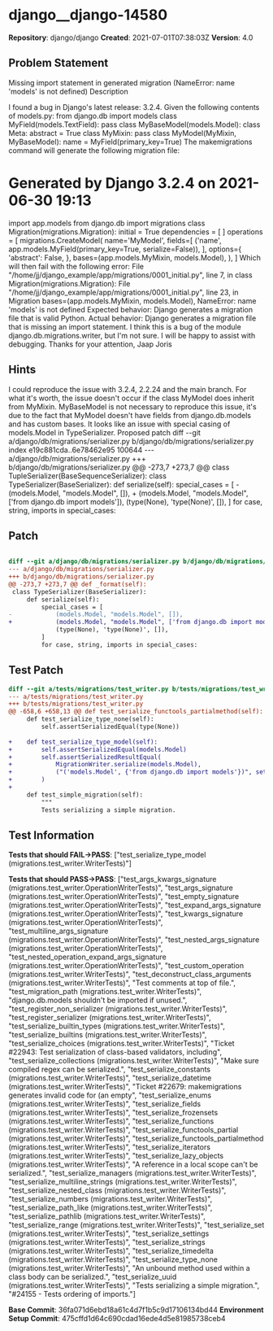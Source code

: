 # django__django-14580

**Repository**: django/django
**Created**: 2021-07-01T07:38:03Z
**Version**: 4.0

## Problem Statement

Missing import statement in generated migration (NameError: name 'models' is not defined)
Description
	
I found a bug in Django's latest release: 3.2.4. 
Given the following contents of models.py:
from django.db import models
class MyField(models.TextField):
	pass
class MyBaseModel(models.Model):
	class Meta:
		abstract = True
class MyMixin:
	pass
class MyModel(MyMixin, MyBaseModel):
	name = MyField(primary_key=True)
The makemigrations command will generate the following migration file:
# Generated by Django 3.2.4 on 2021-06-30 19:13
import app.models
from django.db import migrations
class Migration(migrations.Migration):
	initial = True
	dependencies = [
	]
	operations = [
		migrations.CreateModel(
			name='MyModel',
			fields=[
				('name', app.models.MyField(primary_key=True, serialize=False)),
			],
			options={
				'abstract': False,
			},
			bases=(app.models.MyMixin, models.Model),
		),
	]
Which will then fail with the following error:
 File "/home/jj/django_example/app/migrations/0001_initial.py", line 7, in <module>
	class Migration(migrations.Migration):
 File "/home/jj/django_example/app/migrations/0001_initial.py", line 23, in Migration
	bases=(app.models.MyMixin, models.Model),
NameError: name 'models' is not defined
Expected behavior: Django generates a migration file that is valid Python.
Actual behavior: Django generates a migration file that is missing an import statement.
I think this is a bug of the module django.db.migrations.writer, but I'm not sure. I will be happy to assist with debugging.
Thanks for your attention,
Jaap Joris


## Hints

I could reproduce the issue with 3.2.4, 2.2.24 and the main branch. For what it's worth, the issue doesn't occur if the class MyModel does inherit from MyMixin.
MyBaseModel is not necessary to reproduce this issue, it's due to the fact that MyModel doesn't have fields from django.db.models and has custom bases. It looks like an issue with special casing of models.Model in TypeSerializer. Proposed patch diff --git a/django/db/migrations/serializer.py b/django/db/migrations/serializer.py index e19c881cda..6e78462e95 100644 --- a/django/db/migrations/serializer.py +++ b/django/db/migrations/serializer.py @@ -273,7 +273,7 @@ class TupleSerializer(BaseSequenceSerializer): class TypeSerializer(BaseSerializer): def serialize(self): special_cases = [ - (models.Model, "models.Model", []), + (models.Model, "models.Model", ['from django.db import models']), (type(None), 'type(None)', []), ] for case, string, imports in special_cases:

## Patch

```diff

diff --git a/django/db/migrations/serializer.py b/django/db/migrations/serializer.py
--- a/django/db/migrations/serializer.py
+++ b/django/db/migrations/serializer.py
@@ -273,7 +273,7 @@ def _format(self):
 class TypeSerializer(BaseSerializer):
     def serialize(self):
         special_cases = [
-            (models.Model, "models.Model", []),
+            (models.Model, "models.Model", ['from django.db import models']),
             (type(None), 'type(None)', []),
         ]
         for case, string, imports in special_cases:


```

## Test Patch

```diff
diff --git a/tests/migrations/test_writer.py b/tests/migrations/test_writer.py
--- a/tests/migrations/test_writer.py
+++ b/tests/migrations/test_writer.py
@@ -658,6 +658,13 @@ def test_serialize_functools_partialmethod(self):
     def test_serialize_type_none(self):
         self.assertSerializedEqual(type(None))
 
+    def test_serialize_type_model(self):
+        self.assertSerializedEqual(models.Model)
+        self.assertSerializedResultEqual(
+            MigrationWriter.serialize(models.Model),
+            ("('models.Model', {'from django.db import models'})", set()),
+        )
+
     def test_simple_migration(self):
         """
         Tests serializing a simple migration.

```

## Test Information

**Tests that should FAIL→PASS**: ["test_serialize_type_model (migrations.test_writer.WriterTests)"]

**Tests that should PASS→PASS**: ["test_args_kwargs_signature (migrations.test_writer.OperationWriterTests)", "test_args_signature (migrations.test_writer.OperationWriterTests)", "test_empty_signature (migrations.test_writer.OperationWriterTests)", "test_expand_args_signature (migrations.test_writer.OperationWriterTests)", "test_kwargs_signature (migrations.test_writer.OperationWriterTests)", "test_multiline_args_signature (migrations.test_writer.OperationWriterTests)", "test_nested_args_signature (migrations.test_writer.OperationWriterTests)", "test_nested_operation_expand_args_signature (migrations.test_writer.OperationWriterTests)", "test_custom_operation (migrations.test_writer.WriterTests)", "test_deconstruct_class_arguments (migrations.test_writer.WriterTests)", "Test comments at top of file.", "test_migration_path (migrations.test_writer.WriterTests)", "django.db.models shouldn't be imported if unused.", "test_register_non_serializer (migrations.test_writer.WriterTests)", "test_register_serializer (migrations.test_writer.WriterTests)", "test_serialize_builtin_types (migrations.test_writer.WriterTests)", "test_serialize_builtins (migrations.test_writer.WriterTests)", "test_serialize_choices (migrations.test_writer.WriterTests)", "Ticket #22943: Test serialization of class-based validators, including", "test_serialize_collections (migrations.test_writer.WriterTests)", "Make sure compiled regex can be serialized.", "test_serialize_constants (migrations.test_writer.WriterTests)", "test_serialize_datetime (migrations.test_writer.WriterTests)", "Ticket #22679: makemigrations generates invalid code for (an empty", "test_serialize_enums (migrations.test_writer.WriterTests)", "test_serialize_fields (migrations.test_writer.WriterTests)", "test_serialize_frozensets (migrations.test_writer.WriterTests)", "test_serialize_functions (migrations.test_writer.WriterTests)", "test_serialize_functools_partial (migrations.test_writer.WriterTests)", "test_serialize_functools_partialmethod (migrations.test_writer.WriterTests)", "test_serialize_iterators (migrations.test_writer.WriterTests)", "test_serialize_lazy_objects (migrations.test_writer.WriterTests)", "A reference in a local scope can't be serialized.", "test_serialize_managers (migrations.test_writer.WriterTests)", "test_serialize_multiline_strings (migrations.test_writer.WriterTests)", "test_serialize_nested_class (migrations.test_writer.WriterTests)", "test_serialize_numbers (migrations.test_writer.WriterTests)", "test_serialize_path_like (migrations.test_writer.WriterTests)", "test_serialize_pathlib (migrations.test_writer.WriterTests)", "test_serialize_range (migrations.test_writer.WriterTests)", "test_serialize_set (migrations.test_writer.WriterTests)", "test_serialize_settings (migrations.test_writer.WriterTests)", "test_serialize_strings (migrations.test_writer.WriterTests)", "test_serialize_timedelta (migrations.test_writer.WriterTests)", "test_serialize_type_none (migrations.test_writer.WriterTests)", "An unbound method used within a class body can be serialized.", "test_serialize_uuid (migrations.test_writer.WriterTests)", "Tests serializing a simple migration.", "#24155 - Tests ordering of imports."]

**Base Commit**: 36fa071d6ebd18a61c4d7f1b5c9d17106134bd44
**Environment Setup Commit**: 475cffd1d64c690cdad16ede4d5e81985738ceb4
